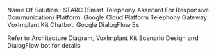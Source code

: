 Name Of Solution : STARC (Smart Telephony Assistant For Responsive Communication)
Platform: Google Cloud Platform
Telephony Gateway: VoxImplant Kit
Chatbot: Google DialogFlow Es

Refer to Architecture Diagram, VoxImplant Kit Scenario Design and DialogFlow bot for details
